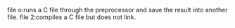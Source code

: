 file o:runs a C file through the preprocessor and save the result into another file.
file 2:compiles a C file but does not link.